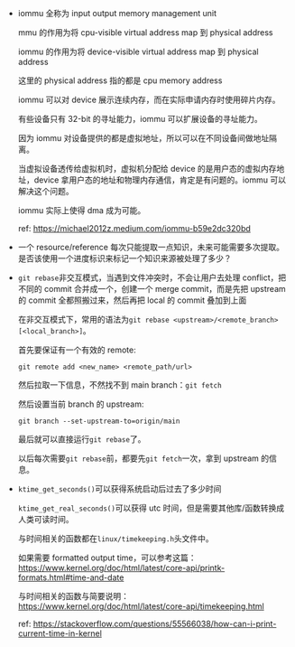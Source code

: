 * iommu 全称为 input output memory management unit

    mmu 的作用为将 cpu-visible virtual address map 到 physical address

    iommu 的作用为将 device-visible virtual address map 到 physical address

    这里的 physical address 指的都是 cpu memory address

    iommu 可以对 device 展示连续内存，而在实际申请内存时使用碎片内存。

    有些设备只有 32-bit 的寻址能力，iommu 可以扩展设备的寻址能力。

    因为 iommu 对设备提供的都是虚拟地址，所以可以在不同设备间做地址隔离。

    当虚拟设备透传给虚拟机时，虚拟机分配给 device 的是用户态的虚拟内存地址，device 拿用户态的地址和物理内存通信，肯定是有问题的。iommu 可以解决这个问题。

    iommu 实际上使得 dma 成为可能。

    ref: <https://michael2012z.medium.com/iommu-b59e2dc320bd>

* 一个 resource/reference 每次只能提取一点知识，未来可能需要多次提取。是否该使用一个进度标识来标记一个知识来源被处理了多少？

* `git rebase`非交互模式，当遇到文件冲突时，不会让用户去处理 conflict，把不同的 commit 合并成一个，创建一个 merge commit，而是先把 upstream 的 commit 全都照搬过来，然后再把 local 的 commit 叠加到上面

    在非交互模式下，常用的语法为`git rebase <upstream>/<remote_branch> [<local_branch>]`。

    首先要保证有一个有效的 remote:

    `git remote add <new_name> <remote_path/url>`

    然后拉取一下信息，不然找不到 main branch：`git fetch`

    然后设置当前 branch 的 upstream:

    `git branch --set-upstream-to=origin/main`

    最后就可以直接运行`git rebase`了。

    以后每次需要`git rebase`前，都要先`git fetch`一次，拿到 upstream 的信息。

* `ktime_get_seconds()`可以获得系统启动后过去了多少时间

    `ktime_get_real_seconds()`可以获得 utc 时间，但是需要其他库/函数转换成人类可读时间。

    与时间相关的函数都在`linux/timekeeping.h`头文件中。

    如果需要 formatted output time，可以参考这篇：<https://www.kernel.org/doc/html/latest/core-api/printk-formats.html#time-and-date>

    与时间相关的函数与简要说明：<https://www.kernel.org/doc/html/latest/core-api/timekeeping.html>

    ref: <https://stackoverflow.com/questions/55566038/how-can-i-print-current-time-in-kernel>